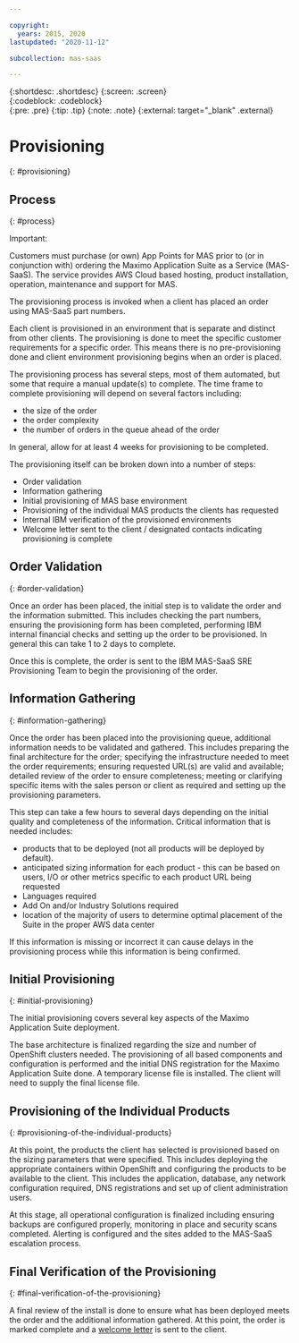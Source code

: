 ```yaml
---

copyright:
  years: 2015, 2020
lastupdated: "2020-11-12"

subcollection: mas-saas

---
```


{:shortdesc: .shortdesc}
{:screen: .screen}  
{:codeblock: .codeblock}  
{:pre: .pre}
{:tip: .tip}
{:note: .note}
{:external: target="_blank" .external}

# Provisioning
{: #provisioning}

## Process
{: #process}

Important:

Customers must purchase (or own) App Points for MAS prior to (or in conjunction with) ordering the Maximo Application Suite as a Service (MAS-SaaS). The service provides AWS Cloud based hosting, product installation, operation, maintenance and support for MAS.

The provisioning process is invoked when a client has placed an order using MAS-SaaS part numbers.

Each client is provisioned in an environment that is separate and distinct from other clients.  The provisioning is done to meet the specific customer requirements for a specific order.  This means there is no pre-provisioning done and client environment provisioning begins when an order is placed. 

The provisioning process has several steps, most of them automated, but some that require a manual update(s) to complete.  The time frame to complete provisioning will depend on several factors including:
 
* the size of the order
* the order complexity
* the number of orders in the queue ahead of the order

In general, allow for at least 4 weeks for provisioning to be completed.  

The provisioning itself can be broken down into a number of steps:
 
* Order validation
* Information gathering
* Initial provisioning of MAS base environment
* Provisioning of the individual MAS products the clients has requested
* Internal IBM verification of the provisioned environments
* Welcome letter sent to the client / designated contacts indicating provisioning is complete

## Order Validation
{: #order-validation}

Once an order has been placed, the initial step is to validate the order and the information submitted.  This includes checking the part numbers, ensuring the provisioning form has been completed, performing IBM internal financial checks and setting up the order to be provisioned.  In general this can take 1 to 2 days to complete.

Once this is complete, the order is sent to the IBM MAS-SaaS SRE Provisioning Team to begin the provisioning of the order.

## Information Gathering
{: #information-gathering}

Once the order has been placed into the provisioning queue, additional information needs to be validated and gathered.  This includes preparing the final architecture for the order; specifying the infrastructure needed to meet the order requirements; ensuring requested URL(s) are valid and available; detailed review of the order to ensure completeness; meeting or clarifying specific items with the sales person or client as required and setting up the provisioning parameters.

This step can take a few hours to several days depending on the initial quality and completeness of the information.  Critical information that is needed includes:
 
* products that to be deployed (not all products will be deployed by default).
* anticipated sizing information for each product - this can be based on users, I/O or other metrics specific to each product URL being requested
* Languages required
* Add On and/or Industry Solutions required
* location of the majority of users to determine optimal placement of the Suite in the proper AWS data center

If this information is missing or incorrect it can cause delays in the provisioning process while this information is being confirmed.

## Initial Provisioning
{: #initial-provisioning}

The initial provisioning covers several key aspects of the Maximo Application Suite deployment.

The base architecture is finalized regarding the size and number of OpenShift clusters needed.  The provisioning of all based components and configuration is performed and the initial DNS registration for the Maximo Application Suite done.  A temporary license file is installed.  The client will need to supply the final license file.

## Provisioning of the Individual Products
{: #provisioning-of-the-individual-products}

At this point, the products the client has selected is provisioned based on the sizing parameters that were specified.  This includes deploying the appropriate containers within OpenShift and configuring the products to be available to the client.  This includes the application, database, any network configuration required, DNS registrations and set up of client administration users. 

At this stage, all operational configuration is finalized including ensuring backups are configured properly, monitoring in place and security scans completed.  Alerting is configured and the sites added to the MAS-SaaS escalation process.

## Final Verification of the Provisioning
{: #final-verification-of-the-provisioning}

A final review of the install is done to ensure what has been deployed meets the order and the additional information gathered.  At this point, the order is marked complete and a [welcome letter](/docs/mas-ms?topic=mas-ms-getting-started-with-ibm-maximo-application-suite-managed-service#welcome-letter) is sent to the client.
